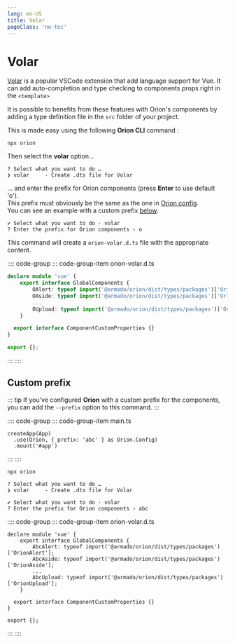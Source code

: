 ```yaml
---
lang: en-US
title: Volar
pageClass: 'no-toc'
---
```


# Volar

[Volar](https://marketplace.visualstudio.com/items?itemName=Vue.volar) is a popular VSCode extension that add language support for Vue.
It can add auto-completion and type checking to components props right in the `<template>`

It is possible to benefits from these features with Orion's components by adding a type definition file in the `src` folder of your project.

This is made easy using the following **Orion CLI** command :

``` sh:no-line-numbers
npx orion
```

Then select the **volar** option...

``` :no-line-numbers{2}
? Select what you want to do … 
❯ volar     - Create .dts file for Volar
```

... and enter the prefix for Orion components (press **Enter** to use default 'o').\
This prefix must obviously be the same as the one in [Orion config](quick-start.md#configuration-options).\
You can see an example with a custom prefix [below](#custom-prefix).

``` :no-line-numbers{2}
✔ Select what you want to do · volar
? Enter the prefix for Orion components › o
```

This command will create a `orion-volar.d.ts` file with the appropriate content.

:::: code-group
::: code-group-item orion-volar.d.ts
``` ts
declare module 'vue' {
	export interface GlobalComponents {
		OAlert: typeof import('@armado/orion/dist/types/packages')['OrionAlert'];
		OAside: typeof import('@armado/orion/dist/types/packages')['OrionAside'];
		...
		OUpload: typeof import('@armado/orion/dist/types/packages')['OrionUpload'];
	}

  export interface ComponentCustomProperties {}
}

export {};
```
:::
::::

## Custom prefix

::: tip
If you've configured **Orion** with a custom prefix for the components, you can add the `--prefix` option to this command.
:::

:::: code-group
::: code-group-item main.ts
```ts{2}
createApp(App)
  .use(Orion, { prefix: 'abc' } as Orion.Config)
  .mount('#app')
```
:::
::::

``` sh:no-line-numbers
npx orion
```

``` :no-line-numbers{2}
? Select what you want to do … 
❯ volar     - Create .dts file for Volar
```

``` :no-line-numbers{2}
✔ Select what you want to do · volar
? Enter the prefix for Orion components › abc
```

:::: code-group
::: code-group-item orion-volar.d.ts
``` ts{3,4,6}
declare module 'vue' {
	export interface GlobalComponents {
		AbcAlert: typeof import('@armado/orion/dist/types/packages')['OrionAlert'];
		AbcAside: typeof import('@armado/orion/dist/types/packages')['OrionAside'];
		...
		AbcUpload: typeof import('@armado/orion/dist/types/packages')['OrionUpload'];
	}

  export interface ComponentCustomProperties {}
}

export {};
```
:::
::::
